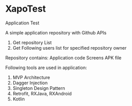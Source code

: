 # XapoTest
Application Test

A simple application repository with Github APIs
1. Get repository List
2. Get Following users list for specified repository owner

Repository contains:
Application code
Screens
APK file

Following tools are used in application:
1. MVP Architecture
2. Dagger Injection
3. Singleton Design Pattern
4. Retrofit, RXJava, RXAndroid
5. Kotlin


